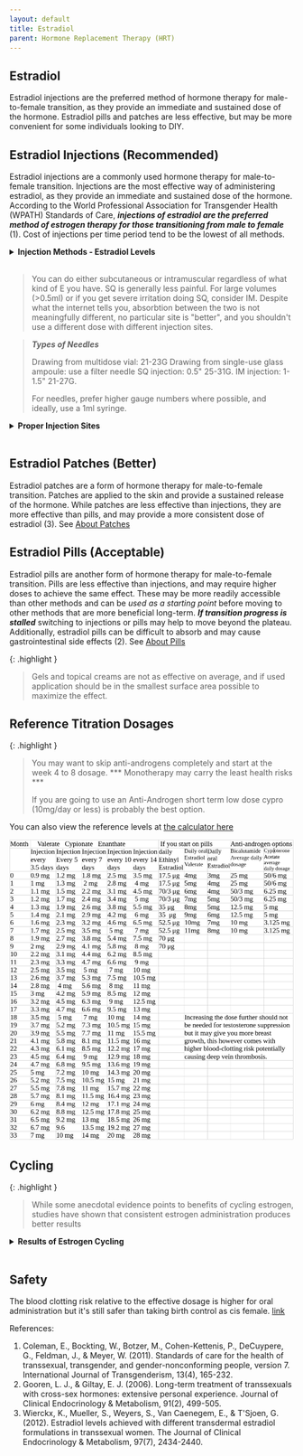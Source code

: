 ```yaml
---
layout: default
title: Estradiol
parent: Hormone Replacement Therapy (HRT)
---
```


## Estradiol

Estradiol injections are the preferred method of hormone therapy for male-to-female transition, as they provide an immediate and sustained dose of the hormone. Estradiol pills and patches are less effective, but may be more convenient for some individuals looking to DIY.


## Estradiol Injections (Recommended)
Estradiol injections are a commonly used hormone therapy for male-to-female transition. Injections are the most effective way of administering estradiol, as they provide an immediate and sustained dose of the hormone. According to the World Professional Association for Transgender Health (WPATH) Standards of Care, ***injections of estradiol are the preferred method of estrogen therapy for those transitioning from male to female*** (1). Cost of injections per time period tend to be the lowest of all methods.
<br>

<details>
<summary><b>Injection Methods - Estradiol Levels</b></summary>

<img src="../media/injections_levels.png" alt="" title="">

</details>
<br>

> You can do either subcutaneous or intramuscular regardless of what kind of E you have. SQ is generally less painful. For large volumes (>0.5ml) or if you get severe irritation doing SQ, consider IM. Despite what the internet tells you, absorbtion between the two is not meaningfully different, no particular site is "better", and you shouldn't use a different dose with different injection sites.

> ***Types of Needles*** 
>
> Drawing from multidose vial: 21-23G
> Drawing from single-use glass ampoule: use a filter needle
> SQ injection: 0.5" 25-31G.
> IM injection: 1-1.5" 21-27G.
>
> For needles, prefer higher gauge numbers where possible, and ideally, use a 1ml syringe.

<details>
<summary><b>Proper Injection Sites</b></summary>

<img src="../media/subcutaneous-injection-sites.jpg" alt="" title="">
<img src="../media/intramuscular-injection.jpg" alt="" title="">

</details>

<br>

## Estradiol Patches (Better)
Estradiol patches are a form of hormone therapy for male-to-female transition. Patches are applied to the skin and provide a sustained release of the hormone. While patches are less effective than injections, they are more effective than pills, and may provide a more consistent dose of estradiol (3). See [About Patches](E_PATCHES)

## Estradiol Pills (Acceptable)
Estradiol pills are another form of hormone therapy for male-to-female transition. Pills are less effective than injections, and may require higher doses to achieve the same effect. These may be more readily accessible than other methods and can be *used as a starting point* before moving to other methods that are more beneficial long-term. ***If transition progress is stalled*** switching to injections or pills may help to move beyond the plateau. Additionally, estradiol pills can be difficult to absorb and may cause gastrointestinal side effects (2). See [About Pills](E_PILLS)

{: .highlight }
> Gels and topical creams are not as effective on average, and if used application should be in the smallest surface area possible to maximize the effect.

## Reference Titration Dosages

{: .highlight }
> You may want to skip anti-androgens completely and start at the week 4 to 8 dosage. *** Monotherapy may carry the least health risks ***
>
> If you are going to use an Anti-Androgen short term low dose cypro (10mg/day or less) is probably the best option.

You can also view the reference levels at [the calculator here](https://transfemscience.org/misc/injectable-e2-simulator/)
<br>

![](../media/estradiol_dosages.jpg "Estradiol Reference Dosages")

## Cycling
{: .highlight }
> While some anecdotal evidence points to benefits of cycling estrogen, studies have shown that consistent estrogen administration produces better results

<details>
<summary><b>Results of Estrogen Cycling</b></summary>

<img src="../media/cycling-results.png" alt="" title="">

</details>

<br>


## Safety
The blood clotting risk relative to the effective dosage is higher for oral administration but it's still safer
than taking birth control as cis female. 
[link](https://www.prnewswire.com/news-releases/studies-find-that-transgender-hormone-therapy-is-less-risky-than-birth-control-pills-300770439.html)


References:
1. Coleman, E., Bockting, W., Botzer, M., Cohen-Kettenis, P., DeCuypere, G., Feldman, J., & Meyer, W. (2011). Standards of care for the health of transsexual, transgender, and gender-nonconforming people, version 7. International Journal of Transgenderism, 13(4), 165-232.
2. Gooren, L. J., & Giltay, E. J. (2006). Long-term treatment of transsexuals with cross-sex hormones: extensive personal experience. Journal of Clinical Endocrinology & Metabolism, 91(2), 499-505.
3. Wierckx, K., Mueller, S., Weyers, S., Van Caenegem, E., & T'Sjoen, G. (2012). Estradiol levels achieved with different transdermal estradiol formulations in transsexual women. The Journal of Clinical Endocrinology & Metabolism, 97(7), 2434-2440.